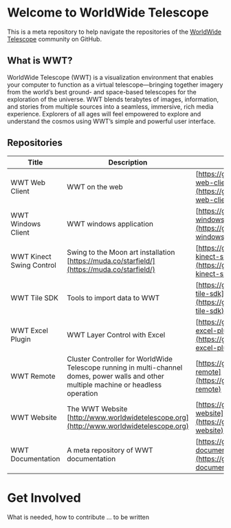 # Welcome to WorldWide Telescope

This is a meta repository to help navigate the repositories of the [WorldWide Telescope](http://www.worldwidetelescope.org) community on GitHub.

## What is WWT?
WorldWide Telescope (WWT) is a visualization environment that enables your computer to function as a virtual telescope—bringing together imagery from the world’s best ground- and space-based telescopes for the exploration of the universe. WWT blends terabytes of images, information, and stories from multiple sources into a seamless, immersive, rich media experience. Explorers of all ages will feel empowered to explore and understand the cosmos using WWT’s simple and powerful user interface.

## Repositories

| Title | Description | Repository |
|-- |-- |-- |
| WWT Web Client | WWT on the web| [https://github.com/WorldWideTelescope/wwt-web-client](https://github.com/WorldWideTelescope/wwt-web-client) |
| WWT Windows Client | WWT windows application | [https://github.com/WorldWideTelescope/wwt-windows-client](https://github.com/WorldWideTelescope/wwt-windows-client) |
| WWT Kinect Swing Control | Swing to the Moon art installation [https://muda.co/starfield/](https://muda.co/starfield/)| [https://github.com/WorldWideTelescope/wwt-kinect-swing-control](https://github.com/WorldWideTelescope/wwt-kinect-swing-control) |
| WWT Tile SDK | Tools to import data to WWT  | [https://github.com/WorldWideTelescope/wwt-tile-sdk](https://github.com/WorldWideTelescope/wwt-tile-sdk) |
| WWT Excel Plugin | WWT Layer Control with Excel | [https://github.com/WorldWideTelescope/wwt-excel-plugin](https://github.com/WorldWideTelescope/wwt-excel-plugin) |
| WWT Remote | Cluster Controller for WorldWide Telescope running in multi-channel domes, power walls and other multiple machine or headless operation | [https://github.com/WorldWideTelescope/wwt-remote](https://github.com/WorldWideTelescope/wwt-remote) |
| WWT Website | The WWT Website [http://www.worldwidetelescope.org](http://www.worldwidetelescope.org) | [https://github.com/WorldWideTelescope/wwt-website](https://github.com/WorldWideTelescope/wwt-website) |
| WWT Documentation | A meta repository of WWT documentation | [https://github.com/WorldWideTelescope/wwt-documentation](https://github.com/WorldWideTelescope/wwt-documentation) |

# Get Involved
What is needed, how to contribute ... to be written
